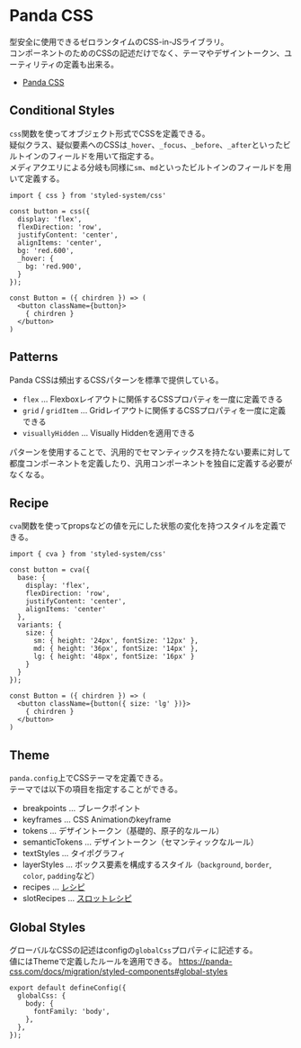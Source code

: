 # Panda CSS

型安全に使用できるゼロランタイムのCSS-in-JSライブラリ。  
コンポーネントのためのCSSの記述だけでなく、テーマやデザイントークン、ユーティリティの定義も出来る。

- [Panda CSS](https://panda-css.com/)

## Conditional Styles

`css`関数を使ってオブジェクト形式でCSSを定義できる。  
疑似クラス、疑似要素へのCSSは`_hover`、`_focus`、`_before`、`_after`といったビルトインのフィールドを用いて指定する。  
メディアクエリによる分岐も同様に`sm`、`md`といったビルトインのフィールドを用いて定義する。

```
import { css } from 'styled-system/css'
 
const button = css({
  display: 'flex',
  flexDirection: 'row',
  justifyContent: 'center',
  alignItems: 'center',
  bg: 'red.600',
  _hover: {
    bg: 'red.900',
  }
});

const Button = ({ chirdren }) => (
  <button className={button}>
    { chirdren }
  </button>
)
```

## Patterns

Panda CSSは頻出するCSSパターンを標準で提供している。  

- `flex` ... Flexboxレイアウトに関係するCSSプロパティを一度に定義できる
- `grid` / `gridItem` ... Gridレイアウトに関係するCSSプロパティを一度に定義できる
- `visuallyHidden` ... Visually Hiddenを適用できる

パターンを使用することで、汎用的でセマンティックスを持たない要素に対して都度コンポーネントを定義したり、汎用コンポーネントを独自に定義する必要がなくなる。

## Recipe

`cva`関数を使ってpropsなどの値を元にした状態の変化を持つスタイルを定義できる。  

```
import { cva } from 'styled-system/css'
 
const button = cva({
  base: {
    display: 'flex',
    flexDirection: 'row',
    justifyContent: 'center',
    alignItems: 'center'
  },
  variants: {
    size: {
      sm: { height: '24px', fontSize: '12px' },
      md: { height: '36px', fontSize: '14px' },
      lg: { height: '48px', fontSize: '16px' }
    }
  }
});

const Button = ({ chirdren }) => (
  <button className={button({ size: 'lg' })}>
    { chirdren }
  </button>
)
```

## Theme

`panda.config`上でCSSテーマを定義できる。  
テーマでは以下の項目を指定することができる。

- breakpoints ... ブレークポイント
- keyframes ... CSS Animationのkeyframe
- tokens ... デザイントークン（基礎的、原子的なルール）
- semanticTokens ... デザイントークン（セマンティックなルール）
- textStyles ... タイポグラフィ
- layerStyles ... ボックス要素を構成するスタイル（`background`, `border`, `color`, `padding`など）
- recipes ... [レシピ](https://panda-css.com/docs/concepts/recipes)
- slotRecipes ... [スロットレシピ](https://panda-css.com/docs/concepts/slot-recipes)

## Global Styles

グローバルなCSSの記述はconfigの`globalCss`プロパティに記述する。  
値にはThemeで定義したルールを適用できる。
https://panda-css.com/docs/migration/styled-components#global-styles

```
export default defineConfig({
  globalCss: {
    body: {
      fontFamily: 'body',
    },
  },
});
```
